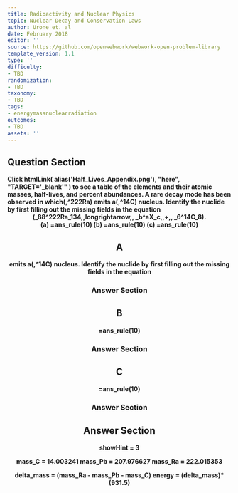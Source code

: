 ```yaml
---
title: Radioactivity and Nuclear Physics
topic: Nuclear Decay and Conservation Laws
author: Urone et. al
date: February 2018
editor: ''
source: https://github.com/openwebwork/webwork-open-problem-library
template_version: 1.1
type: ''
difficulty:
- TBD
randomization:
- TBD
taxonomy:
- TBD
tags:
- energymassnuclearradiation
outcomes:
- TBD
assets: ''
---
```


## Question Section 

<b>
Click
 htmlLink( alias('Half_Lives_Appendix.png'), "here", "TARGET='_blank'" )
to see a table of the elements and their atomic masses, half-lives, and percent abundances.
A rare decay mode has been observed in which(,^222Ra) emits a(,^14C) nucleus. Identify the nuclide by first filling out the missing fields in the equation
<center>(_88^222Ra_134,,longrightarrow,, _b^aX_c,,+,, _6^14C_8).<center>
(a) =ans_rule(10)
(b) =ans_rule(10)
(c) =ans_rule(10)

## A
emits a(,^14C) nucleus. Identify the nuclide by first filling out the missing fields in the equation
### Answer Section
## B
=ans_rule(10)
### Answer Section
## C
=ans_rule(10)
### Answer Section


## Answer Section

showHint = 3

mass_C = 14.003241
mass_Pb = 207.976627
mass_Ra = 222.015353

delta_mass = (mass_Ra - mass_Pb - mass_C)
energy = (delta_mass)*(931.5)